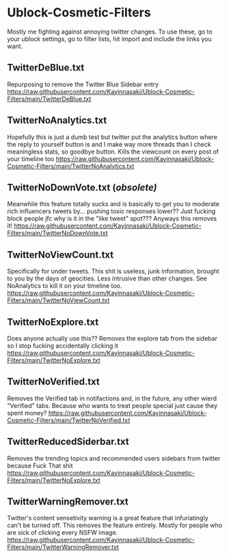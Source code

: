 # Ublock-Cosmetic-Filters
Mostly me fighting against annoying twitter changes. To use these, go to your ublock settings, go to filter lists, hit import and include the links you want.

## TwitterDeBlue.txt
Repurposing to remove the Twitter Blue Sidebar entry
https://raw.githubusercontent.com/Kayinnasaki/Ublock-Cosmetic-Filters/main/TwitterDeBlue.txt

## TwitterNoAnalytics.txt
Hopefully this is just a dumb test but twitter put the analytics button where the reply to yourself button is and I make way more threads than I check meaningless stats, so goodbye button. Kills the viewcount on every post of your timeline too
https://raw.githubusercontent.com/Kayinnasaki/Ublock-Cosmetic-Filters/main/TwitterNoAnalytics.txt

## TwitterNoDownVote.txt (*obsolete)*
Meanwhile this feature totally sucks and is basically to get you to moderate rich influencers tweets by... pushing toxic responses lower?? Just fucking block people jfc
why is it in the "like tweet" spot??? Anyways this removes it!
https://raw.githubusercontent.com/Kayinnasaki/Ublock-Cosmetic-Filters/main/TwitterNoDownVote.txt

## TwitterNoViewCount.txt
Specifically for under tweets. This shit is useless, junk information, brought to you by the days of geocities. Less intrusive than other changes. See NoAnalytics to kill it on your timeline too.
https://raw.githubusercontent.com/Kayinnasaki/Ublock-Cosmetic-Filters/main/TwitterNoViewCount.txt

## TwitterNoExplore.txt
Does anyone actually use this?? Removes the explore tab from the sidebar so I stop fucking accidentally clicking it
https://raw.githubusercontent.com/Kayinnasaki/Ublock-Cosmetic-Filters/main/TwitterNoExplore.txt

## TwitterNoVerified.txt
Removes the Verified tab in notifactions and, in the future, any other wierd "Verified" tabs. Because who wants to treat people special just cause they spent money?
https://raw.githubusercontent.com/Kayinnasaki/Ublock-Cosmetic-Filters/main/TwitterNoVerified.txt

## TwitterReducedSiderbar.txt
Removes the trending topics and recommended users sidebars from twitter because Fuck That shit
https://raw.githubusercontent.com/Kayinnasaki/Ublock-Cosmetic-Filters/main/TwitterNoExplore.txt

## TwitterWarningRemover.txt
Twitter's content sensetivity warning is a great feature that infuriatingly can't be turned off. This removes the feature entirely. Mostly for people who are sick of clicking every NSFW image.
https://raw.githubusercontent.com/Kayinnasaki/Ublock-Cosmetic-Filters/main/TwitterWarningRemover.txt
